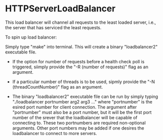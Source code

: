 # HTTPServerLoadBalancer

This load balancer will channel all requests to the least loaded server, i.e., the server that has serviced the least requests.

To spin up load balancer:

Simply type "make" into terminal.  This will create a binary "loadbalancer2" executable file.

- If the option for number of requests before a health check poll is triggered, siimply provide the "-R (number of requests)" flag as an argument.
- If a particular number of threads is to be used, sipmly provide the "-N (threadCountNumber)" flag as an argument.

- The binary "loadbalancer2" executable file can be run by simply typing "./loadbalancer portnumber arg2 arg3 ..." where "portnumber" is the esired port number for client connection.  The argument after "portnumber" must also be a port number, but it will be the first port number of the srever that the loadbalancer will be capable of connecting to.  These two portnumbers are required non-optional arguments.  Other port numbers may be added if one desires the loadbalancer to connect to more servers.
